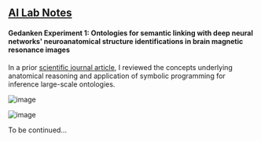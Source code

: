## <u>AI Lab Notes</u>

#### **Gedanken Experiment 1:** Ontologies for semantic linking with deep neural networks' neuroanatomical structure identifications in brain magnetic resonance images

In a prior [scientific journal article](https://anatomypubs.onlinelibrary.wiley.com/doi/10.1002/ar.b.20095), I reviewed the concepts underlying anatomical reasoning and application of symbolic programming for inference large-scale ontologies.



![image](https://user-images.githubusercontent.com/71346897/188732792-8c14cda3-7b15-4db0-93ed-8a51517c24fe.png)

![image](https://user-images.githubusercontent.com/71346897/188733109-e45b467a-b5aa-43c5-922a-04d69dbdf5fc.png)

To be continued...
